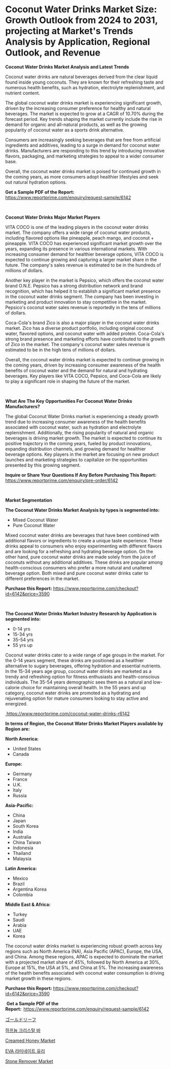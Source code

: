 <p><h1>Coconut Water Drinks Market Size: Growth Outlook from 2024 to 2031, projecting at Market's Trends Analysis by Application, Regional Outlook, and Revenue</h1></p><p><strong>Coconut Water Drinks Market Analysis and Latest Trends</strong></p>
<p><p>Coconut water drinks are natural beverages derived from the clear liquid found inside young coconuts. They are known for their refreshing taste and numerous health benefits, such as hydration, electrolyte replenishment, and nutrient content.</p><p>The global coconut water drinks market is experiencing significant growth, driven by the increasing consumer preference for healthy and natural beverages. The market is expected to grow at a CAGR of 10.70% during the forecast period. Key trends shaping the market currently include the rise in demand for organic and all-natural products, as well as the growing popularity of coconut water as a sports drink alternative.</p><p>Consumers are increasingly seeking beverages that are free from artificial ingredients and additives, leading to a surge in demand for coconut water drinks. Manufacturers are responding to this trend by introducing innovative flavors, packaging, and marketing strategies to appeal to a wider consumer base.</p><p>Overall, the coconut water drinks market is poised for continued growth in the coming years, as more consumers adopt healthier lifestyles and seek out natural hydration options.</p></p>
<p><strong>Get a Sample PDF of the Report:&nbsp;</strong> <a href="https://www.reportprime.com/enquiry/request-sample/6142">https://www.reportprime.com/enquiry/request-sample/6142</a></p>
<p>&nbsp;</p>
<p><strong>Coconut Water Drinks Major Market Players</strong></p>
<p><p>VITA COCO is one of the leading players in the coconut water drinks market. The company offers a wide range of coconut water products, including flavored options like pineapple, peach mango, and coconut + pineapple. VITA COCO has experienced significant market growth over the years, expanding its presence in various international markets. With increasing consumer demand for healthier beverage options, VITA COCO is expected to continue growing and capturing a larger market share in the future. The company's sales revenue is estimated to be in the hundreds of millions of dollars.</p><p>Another key player in the market is Pepsico, which offers the coconut water brand O.N.E. Pepsico has a strong distribution network and brand recognition, which has helped it to establish a significant market presence in the coconut water drinks segment. The company has been investing in marketing and product innovation to stay competitive in the market. Pepsico's coconut water sales revenue is reportedly in the tens of millions of dollars.</p><p>Coca-Cola's brand Zico is also a major player in the coconut water drinks market. Zico has a diverse product portfolio, including original coconut water, flavored options, and coconut water with added protein. Coca-Cola's strong brand presence and marketing efforts have contributed to the growth of Zico in the market. The company's coconut water sales revenue is estimated to be in the high tens of millions of dollars.</p><p>Overall, the coconut water drinks market is expected to continue growing in the coming years, driven by increasing consumer awareness of the health benefits of coconut water and the demand for natural and hydrating beverages. Key players like VITA COCO, Pepsico, and Coca-Cola are likely to play a significant role in shaping the future of the market.</p></p>
<p>&nbsp;</p>
<p><strong>What Are The Key Opportunities For Coconut Water Drinks Manufacturers?</strong></p>
<p><p>The global Coconut Water Drinks market is experiencing a steady growth trend due to increasing consumer awareness of the health benefits associated with coconut water, such as hydration and electrolyte replenishment. Additionally, the rising popularity of natural and organic beverages is driving market growth. The market is expected to continue its positive trajectory in the coming years, fueled by product innovations, expanding distribution channels, and growing demand for healthier beverage options. Key players in the market are focusing on new product launches and marketing strategies to capitalize on the opportunities presented by this growing segment.</p></p>
<p><strong>Inquire or Share Your Questions If Any Before Purchasing This Report:</strong> <a href="https://www.reportprime.com/enquiry/pre-order/6142">https://www.reportprime.com/enquiry/pre-order/6142</a></p>
<p>&nbsp;</p>
<p><strong>Market Segmentation</strong></p>
<p><strong>The Coconut Water Drinks Market Analysis by types is segmented into:</strong></p>
<p><ul><li>Mixed Coconut Water</li><li>Pure Coconut Water</li></ul></p>
<p><p>Mixed coconut water drinks are beverages that have been combined with additional flavors or ingredients to create a unique taste experience. These drinks appeal to consumers who enjoy experimenting with different flavors and are looking for a refreshing and hydrating beverage option. On the other hand, pure coconut water drinks are made solely from the juice of coconuts without any additional additives. These drinks are popular among health-conscious consumers who prefer a more natural and unaltered beverage option. Both mixed and pure coconut water drinks cater to different preferences in the market.</p></p>
<p><strong>Purchase this Report:&nbsp;</strong><a href="https://www.reportprime.com/checkout?id=6142&price=3590">https://www.reportprime.com/checkout?id=6142&price=3590</a></p>
<p>&nbsp;</p>
<p><strong>The Coconut Water Drinks Market Industry Research by Application is segmented into:</strong></p>
<p><ul><li>0-14 yrs</li><li>15-34 yrs</li><li>35-54 yrs</li><li>55 yrs up</li></ul></p>
<p><p>Coconut water drinks cater to a wide range of age groups in the market. For the 0-14 years segment, these drinks are positioned as a healthier alternative to sugary beverages, offering hydration and essential nutrients. In the 15-34 years age group, coconut water drinks are marketed as a trendy and refreshing option for fitness enthusiasts and health-conscious individuals. The 35-54 years demographic sees them as a natural and low-calorie choice for maintaining overall health. In the 55 years and up category, coconut water drinks are promoted as a hydrating and rejuvenating option for mature consumers looking to stay active and energized.</p></p>
<p><a href="https://www.reportprime.com/coconut-water-drinks-r6142">&nbsp;https://www.reportprime.com/coconut-water-drinks-r6142</a></p>
<p><strong>In terms of Region, the Coconut Water Drinks Market Players available by Region are:</strong></p>
<p>
    <p> <strong> North America: </strong>
        <ul>
            <li>United States</li>
            <li>Canada</li>
        </ul>
        </p> 
    <p> <strong> Europe: </strong>
        <ul>
            <li>Germany</li>
            <li>France</li>
            <li>U.K.</li>
            <li>Italy</li>
            <li>Russia</li>
        </ul>
        </p> 
    <p> <strong> Asia-Pacific: </strong>
        <ul>
            <li>China</li>
            <li>Japan</li>
            <li>South Korea</li>
            <li>India</li>
            <li>Australia</li>
            <li>China Taiwan</li>
            <li>Indonesia</li>
            <li>Thailand</li>
            <li>Malaysia</li>
        </ul>
        </p> 
    <p> <strong> Latin America: </strong>
        <ul>
            <li>Mexico</li>
            <li>Brazil</li>
            <li>Argentina Korea</li>
            <li>Colombia</li>
        </ul>
        </p> 
    <p> <strong> Middle East & Africa: </strong>
        <ul>
            <li>Turkey</li>
            <li>Saudi</li>
            <li>Arabia</li>
            <li>UAE</li>
            <li>Korea</li>
        </ul>
    </p>
    </p>
<p><p>The coconut water drinks market is experiencing robust growth across key regions such as North America (NA), Asia Pacific (APAC), Europe, the USA, and China. Among these regions, APAC is expected to dominate the market with a projected market share of 45%, followed by North America at 30%, Europe at 15%, the USA at 5%, and China at 5%. The increasing awareness of the health benefits associated with coconut water consumption is driving market growth in these regions.</p></p>
<p><strong>Purchase this Report: </strong><a href="https://www.reportprime.com/checkout?id=6142&price=3590">https://www.reportprime.com/checkout?id=6142&price=3590</a></p>
<p>&nbsp;<strong>Get a Sample PDF of the Report:&nbsp;&nbsp;</strong><a href="https://www.reportprime.com/enquiry/request-sample/6142">https://www.reportprime.com/enquiry/request-sample/6142</a></p>
<p><strong></strong></p>
<p><p><a href="https://medium.com/@alexandramiranda455/%E9%87%91%E7%AE%94%E5%B8%82%E5%A0%B4%E8%A6%8F%E6%A8%A1-%E9%A3%9F%E5%93%81%E3%82%B0%E3%83%AC%E3%83%BC%E3%83%89-%E5%8C%BB%E8%96%AC%E5%93%81%E3%82%B0%E3%83%AC%E3%83%BC%E3%83%89-%E7%94%A3%E6%A5%AD%E7%94%A8%E3%82%B0%E3%83%AC%E3%83%BC%E3%83%89%E5%88%A5-%E8%A3%BD%E5%93%81%E5%88%A5-%E9%A3%9F%E5%93%81-%E5%8C%BB%E8%96%AC%E5%93%81-%E5%B7%A5%E8%8A%B8%E5%93%81-%E7%BE%8E%E5%AE%B9-%E5%BB%BA%E7%AF%89-%E3%81%9D%E3%81%AE%E4%BB%96-%E3%82%B0%E3%83%AD%E3%83%BC%E3%83%90%E3%83%AB%E7%94%A3%E6%A5%AD%E5%88%86%E6%9E%90-%E3%82%B7%E3%82%A7%E3%82%A2-%E6%88%90%E9%95%B7-%E3%83%88%E3%83%AC%E3%83%B3%E3%83%89-%E3%81%8A%E3%82%88%E3%81%B32024%E5%B9%B4%E3%81%8B%E3%82%892031%E5%B9%B4%E3%81%BE%E3%81%A7%E3%81%AE%E4%BA%88%E6%B8%AC-07a85e59297a">ゴールドリーフ</a></p><p><a href="https://medium.com/@rowedrowe/%EA%B8%80%EB%A1%9C%EB%B2%8C-%ED%95%98%ED%94%84%EB%8A%84-%EA%B2%B0%EC%A0%95-%EB%A7%89%EB%8C%80-%EC%8B%9C%EC%9E%A5-%EB%B2%94%EC%9C%84%EC%9D%98-%EC%8B%AC%EC%B8%B5-%EB%B6%84%EC%84%9D-%EB%B0%8F-2024%EB%85%84%EB%B6%80%ED%84%B0-2031%EB%85%84%EA%B9%8C%EC%A7%80-%EC%98%88%EC%B8%A1%EB%90%9C-%EA%B0%90%EC%86%8C-%EC%86%8D%EB%8F%84-10-3-%EB%A5%BC-%EC%86%8C%EA%B0%9C%ED%95%9C%EB%8B%A4-471234bf31c8">하프늄 크리스탈 바</a></p><p><a href="https://github.com/anggakarna133/Market-Research-Report-List-1/blob/main/creamed-honey-market.md">Creamed Honey Market</a></p><p><a href="https://medium.com/@matthiasdkins856/%EA%B8%80%EB%A1%9C%EB%B2%8C-eva-%EC%82%B0%EB%9E%80-%EC%9C%A0%EB%A6%AC-%EC%8B%9C%EC%9E%A5%EC%9D%80-2024%EB%85%84%EB%B6%80%ED%84%B0-2031%EB%85%84%EA%B9%8C%EC%A7%80%EC%9D%98-%EA%B8%B0%EA%B0%84-%EB%8F%99%EC%95%88-%EC%97%B0%ED%8F%89%EA%B7%A0-%EC%84%B1%EC%9E%A5%EB%A5%A0-11-6-%EB%A1%9C-%EC%84%B1%EC%9E%A5%ED%95%A0-%EA%B2%83%EC%9C%BC%EB%A1%9C-%EC%98%88%EC%B8%A1%EB%90%A9%EB%8B%88%EB%8B%A4-705585b2f66b">EVA 라미네이트 유리</a></p><p><a href="https://medium.com/@kathleenjacksond65/evaluating-global-stone-remover-market-trends-and-growth-opportunities-by-region-type-suction-b09e2f7081ef">Stone Remover Market</a></p></p>